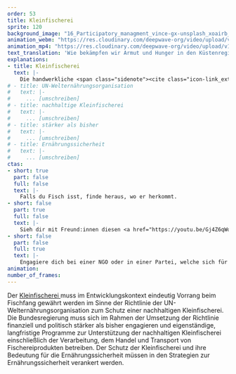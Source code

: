 ```yaml
---
order: 53
title: Kleinfischerei
sprite: 120
background_image: "16_Participatory_managment_vince-gx-unsplash_xoairb_fkengg.jpg#4cd4ff"
animation_webm: "https://res.cloudinary.com/deepwave-org/video/upload/v1721821348/mo53_imt0ne.webm"
animation_mp4: "https://res.cloudinary.com/deepwave-org/video/upload/v1721821263/mo53_xopyvu.mp4"
text_translation: 'Wie bekämpfen wir Armut und Hunger in den Küstenregionen dieser Welt? a) indem wir betonen, dass lokale Fischer:innen und ihre Lebensgrundlagen geschützt werden müssten b) indem wir lokale Fischer:innen und ihre Lebensgrundlage schützen'
explanations:
- title: Kleinfischerei
  text: |-
    Die handwerkliche <span class="sidenote"><cite class="icon-link_external"><a href="https://fair-oceans.info/unsere-themen/kleinfischerei/" target="_blank" rel="noopener">"Kleinfischerei" / fair oceans</a></cite><span>Klein- und Substistenzfischerei </span></span>ist tatsächlich ganz schön groß – nicht, wenn man auf die Fangmengen schaut, aber sehr wohl, was die Zahl der involvierten Menschen betrifft: satte <span class="sidenote"><cite class="icon-link_external"><a href="https://www.fao.org/policy-support/policy-themes/sustainable-small-scale-fisheries/en/" target="_blank" rel="noopener">"Sustainable Small-Scale Fisheries" / FAO</a></cite><span>90%</span></span> der weltweit in der <span class="expander"><span class="trigger">Capture-Fischerei</span><span class="info">dafür gibt es offenbar kein deutsches Wort – gemeint ist: Aller Fang von Meereslebewesen, die nicht aus Aquakultur stammen</span></span> beschäftigten 120 Millionen Menschen sind Kleinfischer:innen. Klein ist also lediglich der jeweilige lokale Umfang: Es wird mit kleinen Booten oder gar ganz ohne gefischt, in Zusammenhängen innerhalb einer oder weniger Familien, mit Fangmethoden, die oft wesentlich <span class="expander"><span class="trigger">weniger Schaden anrichten als die der industriellen Fischerei,</span><span class="info"><a href="https://www.wwf.de/themen-projekte/meere-kuesten/fischerei/ueberfischung/fischereimethoden" target="_blank">zum Beispiel</a> Reusen, Angelruten, Harpunen und das <a href="https://www.deepwave.org/haenyeo-die-meeresfrauen-suedkoreas/" target="_blank">händische Sammeln</a> von Muscheln und Schnecken</span></span> und lediglich für die Selbstversorgung, das ist mit Subsistenzfischerei gemeint. Damit ist diese Art der Fischerei ein riesiger Sektor des globalen Arbeitsmarkts, ein massiver Pfeiler für die Ernährungssicherheit und das auskömmliche Leben von Küstengemeinschaften und zugleich ein wichtiger Beitrag zum nachhaltigen Umgang mit den Ozeanen. Es gibt also eine ganze Reihe sehr guter Argumente, dieser Art des Fischens Vorrang vor der industriellen Fischerei einzuräumen.
# - title: UN-Welternährungsorganisation
#   text: |-
#     ... [umschreiben]
# - title: nachhaltige Kleinfischerei
#   text: |-
#     ... [umschreiben]
# - title: stärker als bisher
#   text: |-
#     ... [umschreiben]
# - title: Ernährungssicherheit
#   text: |-
#     ... [umschreiben]
ctas:
- short: true
  part: false
  full: false
  text: |-
    Falls du Fisch isst, finde heraus, wo er herkommt.
- short: false
  part: true
  full: false
  text: |-
    Sieh dir mit Freund:innen diesen <a href="https://youtu.be/Gj4Z6qWoXqA?si=_oqItxkQ0PLYpKrs" target="_blank">Film</a> an zum Thema, wie die Grrundschleppnetzfischerei handwerkliche Fischerei bedroht.
- short: false
  part: false
  full: true
  text: |-
    Engagiere dich bei einer NGO oder in einer Partei, welche sich für den Schutz einer nachhaltigen Kleinfischerei im globalen Süden stark macht, zum Beispiel <a href="https://fair-oceans.info/" target="_blank">dieser</a>.
animation:
number_of_frames:
---
```

Der [Kleinfischerei ](# "Kleinfischerei")muss im Entwicklungskontext eindeutig Vorrang beim Fischfang gewährt werden im Sinne der Richtlinie der UN-Welternährungsorganisation zum Schutz einer nachhaltigen Kleinfischerei. Die Bundesregierung muss sich im Rahmen der Umsetzung der Richtlinie finanziell und politisch stärker als bisher engagieren und eigenständige, langfristige Programme zur Unterstützung der nachhaltigen Kleinfischerei einschließlich der Verarbeitung, dem Handel und Transport von Fischereiprodukten betreiben. Der Schutz der Kleinfischerei und ihre Bedeutung für die Ernährungssicherheit müssen in den Strategien zur Ernährungssicherheit verankert werden.